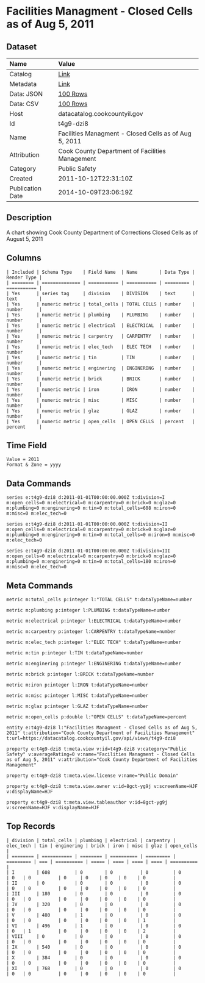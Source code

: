 # Facilities Managment - Closed Cells as of Aug 5, 2011

## Dataset

| Name | Value |
| :--- | :---- |
| Catalog | [Link](https://catalog.data.gov/dataset/facilities-managment-closed-cells-as-of-aug-5-2011-e5199) |
| Metadata | [Link](https://datacatalog.cookcountyil.gov/api/views/t4g9-dzi8) |
| Data: JSON | [100 Rows](https://datacatalog.cookcountyil.gov/api/views/t4g9-dzi8/rows.json?max_rows=100) |
| Data: CSV | [100 Rows](https://datacatalog.cookcountyil.gov/api/views/t4g9-dzi8/rows.csv?max_rows=100) |
| Host | datacatalog.cookcountyil.gov |
| Id | t4g9-dzi8 |
| Name | Facilities Managment - Closed Cells as of Aug 5, 2011 |
| Attribution | Cook County Department of Facilities Management |
| Category | Public Safety |
| Created | 2011-10-12T22:31:10Z |
| Publication Date | 2014-10-09T23:06:19Z |

## Description

A chart showing Cook County Department of Corrections Closed Cells as of August 5, 2011

## Columns

```ls
| Included | Schema Type    | Field Name  | Name        | Data Type | Render Type |
| ======== | ============== | =========== | =========== | ========= | =========== |
| Yes      | series tag     | division    | DIVISION    | text      | text        |
| Yes      | numeric metric | total_cells | TOTAL CELLS | number    | number      |
| Yes      | numeric metric | plumbing    | PLUMBING    | number    | number      |
| Yes      | numeric metric | electrical  | ELECTRICAL  | number    | number      |
| Yes      | numeric metric | carpentry   | CARPENTRY   | number    | number      |
| Yes      | numeric metric | elec_tech   | ELEC TECH   | number    | number      |
| Yes      | numeric metric | tin         | TIN         | number    | number      |
| Yes      | numeric metric | enginering  | ENGINERING  | number    | number      |
| Yes      | numeric metric | brick       | BRICK       | number    | number      |
| Yes      | numeric metric | iron        | IRON        | number    | number      |
| Yes      | numeric metric | misc        | MISC        | number    | number      |
| Yes      | numeric metric | glaz        | GLAZ        | number    | number      |
| Yes      | numeric metric | open_cells  | OPEN CELLS  | percent   | percent     |
```

## Time Field

```ls
Value = 2011
Format & Zone = yyyy
```

## Data Commands

```ls
series e:t4g9-dzi8 d:2011-01-01T00:00:00.000Z t:division=I m:open_cells=0 m:electrical=0 m:carpentry=0 m:brick=0 m:glaz=0 m:plumbing=0 m:enginering=0 m:tin=0 m:total_cells=608 m:iron=0 m:misc=0 m:elec_tech=0

series e:t4g9-dzi8 d:2011-01-01T00:00:00.000Z t:division=II m:open_cells=0 m:electrical=0 m:carpentry=0 m:brick=0 m:glaz=0 m:plumbing=0 m:enginering=0 m:tin=0 m:total_cells=0 m:iron=0 m:misc=0 m:elec_tech=0

series e:t4g9-dzi8 d:2011-01-01T00:00:00.000Z t:division=III m:open_cells=0 m:electrical=0 m:carpentry=0 m:brick=0 m:glaz=0 m:plumbing=0 m:enginering=0 m:tin=0 m:total_cells=180 m:iron=0 m:misc=0 m:elec_tech=0
```

## Meta Commands

```ls
metric m:total_cells p:integer l:"TOTAL CELLS" t:dataTypeName=number

metric m:plumbing p:integer l:PLUMBING t:dataTypeName=number

metric m:electrical p:integer l:ELECTRICAL t:dataTypeName=number

metric m:carpentry p:integer l:CARPENTRY t:dataTypeName=number

metric m:elec_tech p:integer l:"ELEC TECH" t:dataTypeName=number

metric m:tin p:integer l:TIN t:dataTypeName=number

metric m:enginering p:integer l:ENGINERING t:dataTypeName=number

metric m:brick p:integer l:BRICK t:dataTypeName=number

metric m:iron p:integer l:IRON t:dataTypeName=number

metric m:misc p:integer l:MISC t:dataTypeName=number

metric m:glaz p:integer l:GLAZ t:dataTypeName=number

metric m:open_cells p:double l:"OPEN CELLS" t:dataTypeName=percent

entity e:t4g9-dzi8 l:"Facilities Managment - Closed Cells as of Aug 5, 2011" t:attribution="Cook County Department of Facilities Management" t:url=https://datacatalog.cookcountyil.gov/api/views/t4g9-dzi8

property e:t4g9-dzi8 t:meta.view v:id=t4g9-dzi8 v:category="Public Safety" v:averageRating=0 v:name="Facilities Managment - Closed Cells as of Aug 5, 2011" v:attribution="Cook County Department of Facilities Management"

property e:t4g9-dzi8 t:meta.view.license v:name="Public Domain"

property e:t4g9-dzi8 t:meta.view.owner v:id=8gct-yg9j v:screenName=HJF v:displayName=HJF

property e:t4g9-dzi8 t:meta.view.tableauthor v:id=8gct-yg9j v:screenName=HJF v:displayName=HJF
```

## Top Records

```ls
| division | total_cells | plumbing | electrical | carpentry | elec_tech | tin | enginering | brick | iron | misc | glaz | open_cells | 
| ======== | =========== | ======== | ========== | ========= | ========= | === | ========== | ===== | ==== | ==== | ==== | ========== | 
| I        | 608         | 0        | 0          | 0         | 0         | 0   | 0          | 0     | 0    | 0    | 0    | 0          | 
| II       | 0           | 0        | 0          | 0         | 0         | 0   | 0          | 0     | 0    | 0    | 0    | 0          | 
| III      | 180         | 0        | 0          | 0         | 0         | 0   | 0          | 0     | 0    | 0    | 0    | 0          | 
| IV       | 320         | 0        | 0          | 0         | 0         | 0   | 0          | 0     | 0    | 0    | 0    | 0          | 
| V        | 480         | 1        | 0          | 0         | 0         | 0   | 0          | 0     | 0    | 0    | 0    | 1          | 
| VI       | 496         | 1        | 0          | 0         | 0         | 0   | 1          | 0     | 0    | 0    | 0    | 2          | 
| VIII     | 0           | 0        | 0          | 0         | 0         | 0   | 0          | 0     | 0    | 0    | 0    | 0          | 
| IX       | 540         | 0        | 0          | 0         | 0         | 0   | 0          | 0     | 0    | 0    | 0    | 0          | 
| X        | 384         | 0        | 0          | 0         | 0         | 0   | 0          | 0     | 0    | 0    | 0    | 0          | 
| XI       | 768         | 0        | 0          | 0         | 0         | 0   | 0          | 0     | 0    | 0    | 0    | 0          | 
```